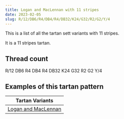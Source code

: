 ```yaml
---
title: Logan and MacLennan with 11 stripes
date: 2023-02-05
slug: R/12/DB6/R4/DB4/R4/DB32/K24/G32/R2/G2/Y/4
---
```

This is a list of all the tartan sett variants with 11 stripes.

It is a 11 stripes tartan.


## Thread count
R/12 DB6 R4 DB4 R4 DB32 K24 G32 R2 G2 Y/4

## Examples of this tartan pattern

| Tartan Variants |
|---------------|
| [Logan and MacLennan](/variants/r/12/db6/r4/db4/r4/db32/k24/g32/r2/g2/y/4-db000080-g004c00-k000000-rc80000-yffff00)||
